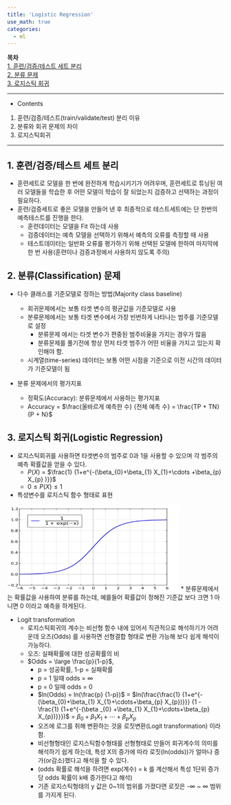 ```yaml
---
title: 'Logistic Regression'
use_math: true
categories:
  - ml
---
```


**목차**  
[1. 훈련/검증/테스트 세트 분리](#1-훈련검증테스트-세트-분리)  
[2. 분류 문제](#2-분류classification-문제)  
[3. 로지스틱 회귀](#3-로지스틱-회귀logistic-regression)  



---
* Contents
1. 훈련/검증/테스트(train/validate/test) 분리 이유
2. 분류와 회귀 문제의 차이
3. 로지스틱회귀

---

## 1. 훈련/검증/테스트 세트 분리
* 훈련세트로 모델을 한 번에 완전하게 학습시키기가 어려우며, 훈련세트로 튜닝된 여러 모델들을 학습한 후 어떤 모델이 학습이 잘 되었는지 검증하고 선택하는 과정이 필요하다.
* 훈련/검증세트로 좋은 모델을 만들어 낸 후 최종적으로 테스트세트에는 단 한번의 예측테스트를 진행을 한다.
  * 훈련데이터는 모델을 Fit 하는데 사용
  * 검증데이터는 예측 모델을 선택하기 위해서 예측의 오류를 측정할 때 사용
  * 테스트데이터는 일반화 오류를 평가하기 위해 선택된 모델에 한하여 마지막에 한 번 사용(훈련이나 검증과정에서 사용하지 않도록 주의)

## 2. 분류(Classification) 문제
* 다수 클래스를 기준모델로 정하는 방법(Majority class baseline)
  * 회귀문제에서는 보통 타겟 변수의 평균값을 기준모델로 사용
  * 분류문제에서는 보통 타겟 변수에서 가장 빈번하게 나타나는 범주를 기준모델로 설정
    * 분류문제 에서는 타겟 변수가 편중된 범주비율을 가지는 경우가 많음
    * 분류문제를 풀기전에 항상 먼저 타겟 범주가 어떤 비율을 가지고 있는지 확인해야 함.
  * 시계열(time-series) 데이터는 보통 어떤 시점을 기준으로 이전 시간의 데이터가 기준모델이 됨

* 분류 문제에서의 평가지표
  * 정확도(Accuracy): 분류문제에서 사용하는 평가지표
  * Accuracy = $\frac{올바르게 예측한 수} {전체 예측 수} = \frac{TP + TN}{P + N}$

## 3. 로지스틱 회귀(Logistic Regression)
* 로지스틱회귀를 사용하면 타겟변수의 범주로 0과 1을 사용할 수 있으며 각 범주의 예측 확률값을 얻을 수 있다.  
  * $P(X)$ = $\frac{1} {1+e^{-(\beta_{0}+\beta_{1} X_{1}+\cdots +\beta_{p} X_{p} )}}$
  * $0 \leq P(X) \leq 1$
* 특성변수를 로지스틱 함수 형태로 표현
<img src="https://github.com/choidb/choidb.github.io/blob/master/_posts/images2/2022-06-23-21-49-01.png?raw=true" width="400" height="200"/>
* 분류문제에서는 확률값을 사용하여 분류를 하는데, 예를들어 확률값이 정해진 기준값 보다 크면 1 아니면 0 이라고 예측을 하게된다.

* Logit transformation
  * 로지스틱회귀의 계수는 비선형 함수 내에 있어서 직관적으로 해석하기가 어려운데 오즈(Odds) 를 사용하면 선형결합 형태로 변환 가능해 보다 쉽게 해석이 가능하다.
  * 오즈: 실패확률에 대한 성공확률의 비
  * $Odds = \large \frac{p}{1-p}$, 
    * p = 성공확률, 1-p = 실패확률
    * p = 1 일때 odds = $\infty$
    * p = 0 일때 odds = 0
    * $ln(Odds) = ln(\frac{p} {1-p})$ = $ln(\frac{\frac{1} {1+e^{-(\beta_{0}+\beta_{1} X_{1}+\cdots+\beta_{p} X_{p})}}} {1 - \frac{1} {1+e^{-(\beta _{0} +\beta_{1} X_{1}+\cdots+\beta_{p} X_{p})}}})$ = $\beta_{0} + \beta_{1} X_{1} + \cdots + \beta_{p} X_{p}$
    * 오즈에 로그를 취해 변환하는 것을 로짓변환(Logit transformation) 이라 함.
    * 비선형형태인 로지스틱함수형태를 선형형태로 만들어 회귀계수의 의미를 해석하기 쉽게 하는데, 특성 X의 증가에 따라 로짓(ln(odds))가 얼마나 증가(or감소)했다고 해석을 할 수 있다.
    * (odds 확률로 해석을 하려면 exp(계수) = k 를 계산해서 특성 1단위 증가당 odds 확률이 k배 증가한다고 해석)
    * 기존 로지스틱형태의 y 값은 0~1의 범위를 가졌다면 로짓은 -$\infty$ ~ $\infty$ 범위를 가지게 된다.
